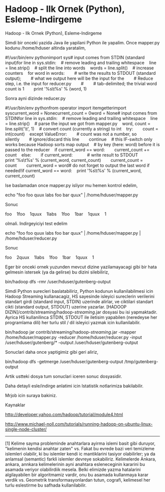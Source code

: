 # Hadoop - Ilk Ornek (Python), Esleme-Indirgeme


Hadoop - Ilk Ornek (Python), Esleme-Indirgeme





Simdi bir onceki yazida Java ile yapilani Python ile yapalim. Once mapper.py kodunu /home/hduser altinda yaratalim,

#!/usr/bin/env pythonimport sys# input comes from STDIN (standard input)for line in sys.stdin:    # remove leading and trailing whitespace    line = line.strip()    # split the line into words    words = line.split()    # increase counters    for word in words:        # write the results to STDOUT (standard output);        # what we output here will be the input for the        # Reduce step, i.e. the input for reducer.py        #        # tab-delimited; the trivial word count is 1        print '%s\t%s' % (word, 1)

Sonra ayni dizinde reducer.py

#!/usr/bin/env pythonfrom operator import itemgetterimport syscurrent_word = Nonecurrent_count = 0word = None# input comes from STDINfor line in sys.stdin:    # remove leading and trailing whitespace    line = line.strip()    # parse the input we got from mapper.py    word, count = line.split('\t', 1)    # convert count (currently a string) to int    try:        count = int(count)    except ValueError:        # count was not a number, so silently        # ignore/discard this line        continue    # this IF-switch only works because Hadoop sorts map output    # by key (here: word) before it is passed to the reducer    if current_word == word:        current_count += count    else:        if current_word:            # write result to STDOUT            print '%s\t%s' % (current_word, current_count)        current_count = count        current_word = word# do not forget to output the last word if needed!if current_word == word:    print '%s\t%s' % (current_word, current_count)


Ise baslamadan once mapper.py isliyor mu hemen kontrol edelim,

echo "foo foo quux labs foo bar quux" | /home/hduser/mapper.py

Sonuc

foo    1foo    1quux    1labs    1foo    1bar    1quux    1

olmali. Indirgeyiciyi test edelim

echo "foo foo quux labs foo bar quux" | /home/hduser/mapper.py | /home/hduser/reducer.py

Sonuc 

foo    2quux    1labs    1foo    1bar    1quux    1

Eger bir onceki ornek yuzunden mevcut dizine yazilamayacagi gibi bir hata gelmesin istersek (ya da gelirse) bu dizini silebiliriz,

bin/hadoop dfs -rmr /user/hduser/gutenberg-output

Simdi Python surecleri baslatabiliriz, Python kodunun kullanilabilmesi icin Hadoop Streaming kullanacagiz, HS sayesinde isleyici sureclerin verilerini standart girdi (standard input, STDIN) uzerinde alirlar, ve ciktilari standart cikti (standard output, STDOUT) uzerine yazarlar. [HADOOP DIZIN]/contrib/streaming/hadoop-*streaming*.jar dosyasi bu isi yapmaktadir. Ayrica HS kullanilinca STDIN, STDOUT ile iletisim yapabilen (neredeyse her programlama dili) her turlu stil / dil isleyici yazmak icin kullanilabilir.

bin/hadoop jar contrib/streaming/hadoop-*streaming*.jar -mapper /home/hduser/mapper.py -reducer /home/hduser/reducer.py -input /user/hduser/gutenberg/* -output /user/hduser/gutenberg-output

Sonuclari daha once yaptigimiz gibi geri aliriz,

bin/hadoop dfs -getmerge /user/hduser/gutenberg-output /tmp/gutenberg-output

Artik ustteki dosya tum sonuclari iceren sonuc dosyasidir.

Daha detayli esle/indirge anlatimi icin Istatistik notlarimiza bakilabilir.

Mrjob icin suraya bakiniz.

Kaynaklar

http://developer.yahoo.com/hadoop/tutorial/module4.html

http://www.michael-noll.com/tutorials/running-hadoop-on-ubuntu-linux-single-node-cluster/

---

[1] Kelime sayma probleminde anahtarlara ayirma islemi basit gibi duruyor, "kelimenin kendisi anahtar zaten" vs. Fakat bu evrede bazi veri temizleme islemleri olabilir, ki bu islemler kendi ic mantiklarini tasiyor olabilirler; ya da anlamsal (semantic) farkli islemler devreye sokabiliriz. Kelimelerde Ankara, ankara, annkara kelimelerinin ayni anahtara esleneceginin kararini bu asamada veriyor olabilirdiik mesela. Belki elimizde yazma hatalarini algilayabilen bir algoritmamiz vardir, onu bu asamada kullanmaya karar verdik vs. Geometrik transformasyonlardan tutun, cografi, kelimesel her turlu eslestirme bu safhada kullanilabilir.





